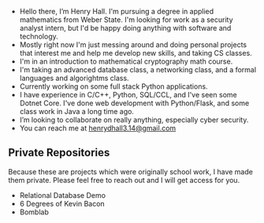 - Hello there, I’m Henry Hall. I'm pursuing a degree in applied mathematics from Weber State. I'm looking for work as a security analyst intern, but I'd be happy doing anything with software and technology. 
- Mostly right now I'm just messing around and doing personal projects that interest me and help me develop new skills, and taking CS classes.
- I'm in an introduction to mathematical cryptography math course.
- I'm taking an advanced database class, a networking class, and a formal languages and algorightms class.
- Currently working on some full stack Python applications. 
- I have experience in C/C++, Python, SQL/CCL, and I've seen some Dotnet Core. I've done web development with Python/Flask, and some class work in Java a long time ago.
- I’m looking to collaborate on really anything, especially cyber security.
- You can reach me at henrydhall3.14@gmail.com

## Private Repositories
Because these are projects which were originally school work, I have made them private. Please feel free to reach out and I will get access for you.
- Relational Database Demo
- 6 Degrees of Kevin Bacon
- Bomblab
